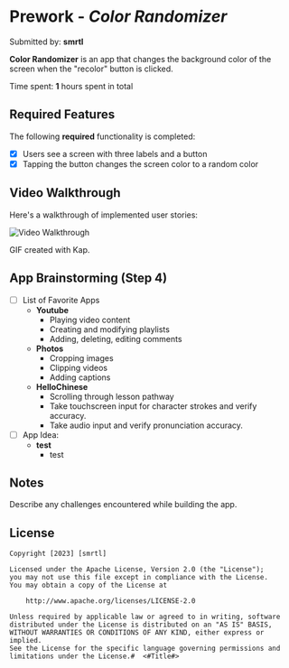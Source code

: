 # Prework - *Color Randomizer*

Submitted by: **smrtl**

**Color Randomizer** is an app that changes the background color of the screen when the "recolor" button is clicked.

Time spent: **1** hours spent in total

## Required Features

The following **required** functionality is completed:

- [X] Users see a screen with three labels and a button
- [X] Tapping the button changes the screen color to a random color
 
## Video Walkthrough

Here's a walkthrough of implemented user stories:

<img src='https://media.giphy.com/media/v1.Y2lkPTc5MGI3NjExNW1xdzdiYjB1aGxuYXo3bHZpeXc3aXFqdW5nMnFscnRjeXl1cTc3dCZlcD12MV9pbnRlcm5hbF9naWZfYnlfaWQmY3Q9Zw/b42o4zGDNY3ZB5IY3L/giphy.gif' title='Video Walkthrough' width='' alt='Video Walkthrough' />

<!-- Replace this with whatever GIF tool you used! -->
GIF created with Kap.
<!-- Recommended tools:
[Kap](https://getkap.co/) for macOS
[ScreenToGif](https://www.screentogif.com/) for Windows
[peek](https://github.com/phw/peek) for Linux. -->

## App Brainstorming (Step 4)
- [ ] List of Favorite Apps
    * **Youtube**
        * Playing video content
        * Creating and modifying playlists
        * Adding, deleting, editing comments
    * **Photos**
        * Cropping images
        * Clipping videos
        * Adding captions
    * **HelloChinese**
        * Scrolling through lesson pathway
        * Take touchscreen input for character strokes and verify accuracy.
        * Take audio input and verify pronunciation accuracy.
- [ ] App Idea:
    * **test**
        * test

## Notes

Describe any challenges encountered while building the app.

## License

    Copyright [2023] [smrtl]

    Licensed under the Apache License, Version 2.0 (the "License");
    you may not use this file except in compliance with the License.
    You may obtain a copy of the License at

        http://www.apache.org/licenses/LICENSE-2.0

    Unless required by applicable law or agreed to in writing, software
    distributed under the License is distributed on an "AS IS" BASIS,
    WITHOUT WARRANTIES OR CONDITIONS OF ANY KIND, either express or implied.
    See the License for the specific language governing permissions and
    limitations under the License.#  <#Title#>

